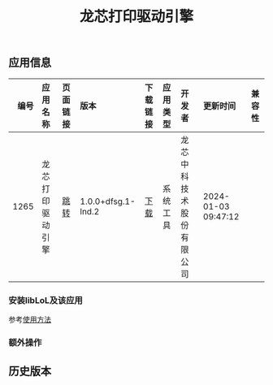 ﻿---
id: 1265
title: 龙芯打印驱动引擎
toc: true
weight: 1265
---

## 应用信息 
|   编号 | 应用名称     | 页面链接                                        | 版本                 | 下载链接                                                                                         | 应用类型   | 开发者          | 更新时间                | 兼容性   |
|-----:|:---------|:--------------------------------------------|:-------------------|:---------------------------------------------------------------------------------------------|:-------|:-------------|:--------------------|:------|
| 1265 | 龙芯打印驱动引擎 | [跳转](http://app.loongapps.cn/#/detail/1265) | 1.0.0+dfsg.1-lnd.2 | [下载](http://113.24.212.22:8090/upload/file/lsvp-platform_1.0.0+dfsg.1-lnd.2_loongarch64.deb) | 系统工具   | 龙芯中科技术股份有限公司 | 2024-01-03 09:47:12 |       |
### 安装libLoL及该应用 
参考[使用方法](/docs/usage) 
### 额外操作 


## 历史版本 
 